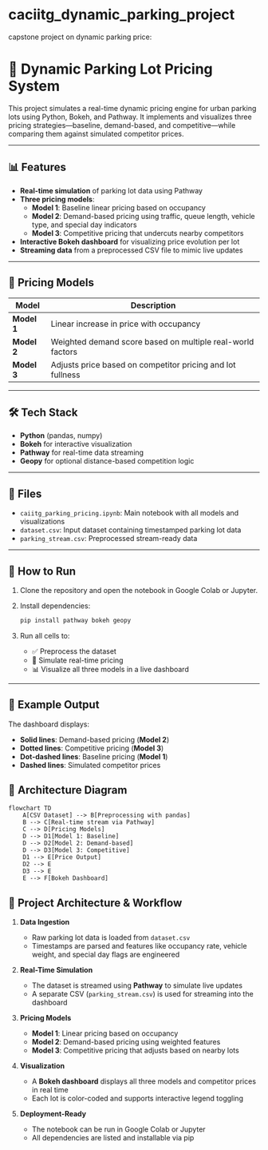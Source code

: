 # caciitg_dynamic_parking_project
capstone project on dynamic parking price:
# 🚗 Dynamic Parking Lot Pricing System

This project simulates a real-time dynamic pricing engine for urban parking lots using Python, Bokeh, and Pathway. It implements and visualizes three pricing strategies—baseline, demand-based, and competitive—while comparing them against simulated competitor prices.

---

## 📊 Features

- **Real-time simulation** of parking lot data using Pathway
- **Three pricing models**:
  - **Model 1**: Baseline linear pricing based on occupancy
  - **Model 2**: Demand-based pricing using traffic, queue length, vehicle type, and special day indicators
  - **Model 3**: Competitive pricing that undercuts nearby competitors
- **Interactive Bokeh dashboard** for visualizing price evolution per lot
- **Streaming data** from a preprocessed CSV file to mimic live updates

---

## 🧠 Pricing Models

| Model | Description |
|-------|-------------|
| **Model 1** | Linear increase in price with occupancy |
| **Model 2** | Weighted demand score based on multiple real-world factors |
| **Model 3** | Adjusts price based on competitor pricing and lot fullness |

---

## 🛠️ Tech Stack

- **Python** (pandas, numpy)
- **Bokeh** for interactive visualization
- **Pathway** for real-time data streaming
- **Geopy** for optional distance-based competition logic

---

## 📁 Files

- `caiitg_parking_pricing.ipynb`: Main notebook with all models and visualizations
- `dataset.csv`: Input dataset containing timestamped parking lot data
- `parking_stream.csv`: Preprocessed stream-ready data

---

## 🚀 How to Run

1. Clone the repository and open the notebook in Google Colab or Jupyter.
2. Install dependencies:
   ```bash
   pip install pathway bokeh geopy
3. Run all cells to:

   - ✅ Preprocess the dataset  
   - 🚦 Simulate real-time pricing  
   - 📊 Visualize all three models in a live dashboard
---
## 📌 Example Output

The dashboard displays:

- **Solid lines**: Demand-based pricing (**Model 2**)
- **Dotted lines**: Competitive pricing (**Model 3**)
- **Dot-dashed lines**: Baseline pricing (**Model 1**)
- **Dashed lines**: Simulated competitor prices
## 🧱 Architecture Diagram

```mermaid
flowchart TD
    A[CSV Dataset] --> B[Preprocessing with pandas]
    B --> C[Real-time stream via Pathway]
    C --> D[Pricing Models]
    D --> D1[Model 1: Baseline]
    D --> D2[Model 2: Demand-based]
    D --> D3[Model 3: Competitive]
    D1 --> E[Price Output]
    D2 --> E
    D3 --> E
    E --> F[Bokeh Dashboard]
```
## 🧠 Project Architecture & Workflow

1. **Data Ingestion**  
   - Raw parking lot data is loaded from `dataset.csv`
   - Timestamps are parsed and features like occupancy rate, vehicle weight, and special day flags are engineered

2. **Real-Time Simulation**  
   - The dataset is streamed using **Pathway** to simulate live updates
   - A separate CSV (`parking_stream.csv`) is used for streaming into the dashboard

3. **Pricing Models**  
   - **Model 1**: Linear pricing based on occupancy
   - **Model 2**: Demand-based pricing using weighted features
   - **Model 3**: Competitive pricing that adjusts based on nearby lots

4. **Visualization**  
   - A **Bokeh dashboard** displays all three models and competitor prices in real time
   - Each lot is color-coded and supports interactive legend toggling

5. **Deployment-Ready**  
   - The notebook can be run in Google Colab or Jupyter
   - All dependencies are listed and installable via pip

